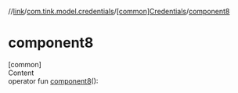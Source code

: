 //[link](../../index.md)/[com.tink.model.credentials](../index.md)/[[common]Credentials](index.md)/[component8](component8.md)



# component8  
[common]  
Content  
operator fun [component8](component8.md)(): <ERROR CLASS>  



